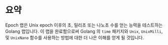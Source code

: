 # 요약

Epoch 랩은 Unix epoch 이후의 초, 밀리초 또는 나노초 수를 얻는 능력을 테스트하는 Golang 랩입니다. 이 랩을 완료함으로써 Golang 의 `time` 패키지와 `Unix`, `UnixMilli`, 및 `UnixNano` 함수를 사용하는 방법에 대한 더 나은 이해를 얻게 될 것입니다.
